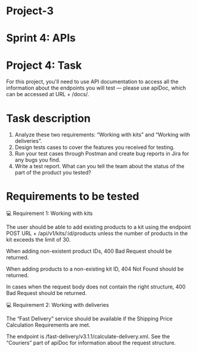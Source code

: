 # Project-3

# Sprint 4: APIs

# Project 4: Task
For this project, you'll need to use API documentation to access all the information about the endpoints you will test — please use apiDoc, which can be accessed at URL + /docs/.

# Task description
1. Analyze these two requirements: “Working with kits” and  “Working with deliveries”. 
2. Design tests cases to cover the features you received for testing.
3. Run your test cases through Postman and create bug reports in Jira for any bugs you find.
4. Write a test report. What can you tell the team about the status of the part of the product you tested? 


# Requirements to be tested

💻 Requirement 1: Working with kits

The user should be able to add existing products to a kit using the endpoint POST URL + /api/v1/kits/:id/products unless the number of products in the kit exceeds the limit of 30. 

When adding non-existent product IDs, 400 Bad Request should be returned. 

When adding products to a non-existing kit ID, 404 Not Found should be returned. 

In cases when the request body does not contain the right structure, 400 Bad Request should be returned.

💻 Requirement 2: Working with deliveries

The “Fast Delivery” service should be available if the Shipping Price Calculation Requirements are met. 

The endpoint is /fast-delivery/v3.1.1/calculate-delivery.xml. See the “Couriers” part of apiDoc for information about the request structure.



